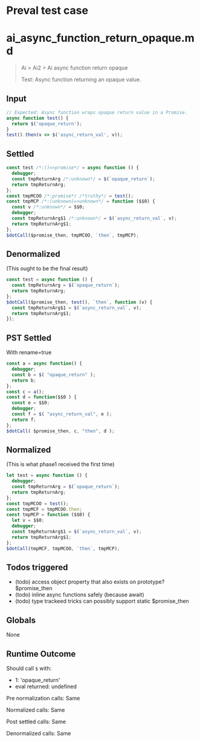 # Preval test case

# ai_async_function_return_opaque.md

> Ai > Ai2 > Ai async function return opaque
>
> Test: Async function returning an opaque value.

## Input

`````js filename=intro
// Expected: Async function wraps opaque return value in a Promise.
async function test() {
  return $('opaque_return');
}
test().then(v => $('async_return_val', v));
`````


## Settled


`````js filename=intro
const test /*:()=>promise*/ = async function () {
  debugger;
  const tmpReturnArg /*:unknown*/ = $(`opaque_return`);
  return tmpReturnArg;
};
const tmpMCOO /*:promise*/ /*truthy*/ = test();
const tmpMCP /*:(unknown)=>unknown*/ = function ($$0) {
  const v /*:unknown*/ = $$0;
  debugger;
  const tmpReturnArg$1 /*:unknown*/ = $(`async_return_val`, v);
  return tmpReturnArg$1;
};
$dotCall($promise_then, tmpMCOO, `then`, tmpMCP);
`````


## Denormalized
(This ought to be the final result)

`````js filename=intro
const test = async function () {
  const tmpReturnArg = $(`opaque_return`);
  return tmpReturnArg;
};
$dotCall($promise_then, test(), `then`, function (v) {
  const tmpReturnArg$1 = $(`async_return_val`, v);
  return tmpReturnArg$1;
});
`````


## PST Settled
With rename=true

`````js filename=intro
const a = async function() {
  debugger;
  const b = $( "opaque_return" );
  return b;
};
const c = a();
const d = function($$0 ) {
  const e = $$0;
  debugger;
  const f = $( "async_return_val", e );
  return f;
};
$dotCall( $promise_then, c, "then", d );
`````


## Normalized
(This is what phase1 received the first time)

`````js filename=intro
let test = async function () {
  debugger;
  const tmpReturnArg = $(`opaque_return`);
  return tmpReturnArg;
};
const tmpMCOO = test();
const tmpMCF = tmpMCOO.then;
const tmpMCP = function ($$0) {
  let v = $$0;
  debugger;
  const tmpReturnArg$1 = $(`async_return_val`, v);
  return tmpReturnArg$1;
};
$dotCall(tmpMCF, tmpMCOO, `then`, tmpMCP);
`````


## Todos triggered


- (todo) access object property that also exists on prototype? $promise_then
- (todo) inline async functions safely (because await)
- (todo) type trackeed tricks can possibly support static $promise_then


## Globals


None


## Runtime Outcome


Should call `$` with:
 - 1: 'opaque_return'
 - eval returned: undefined

Pre normalization calls: Same

Normalized calls: Same

Post settled calls: Same

Denormalized calls: Same
